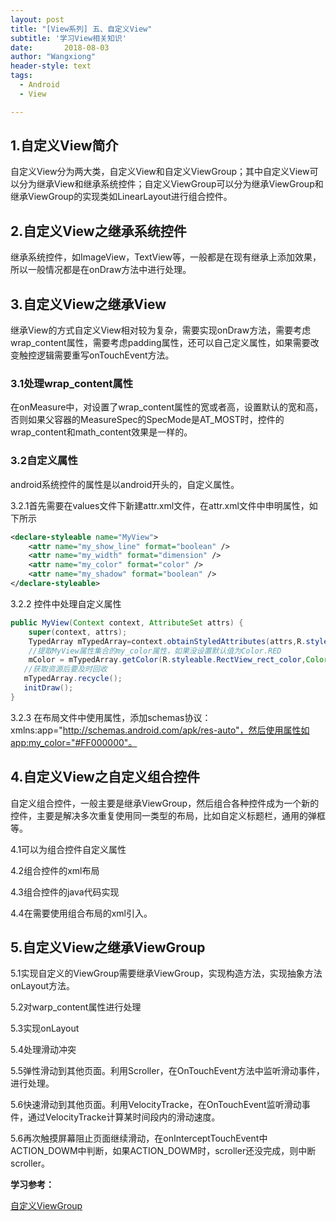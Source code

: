 ```yaml
---
layout: post
title: "[View系列] 五、自定义View"
subtitle: '学习View相关知识'
date:       2018-08-03
author: "Wangxiong"
header-style: text
tags:
  - Android
  - View

---
```


## 1.自定义View简介

自定义View分为两大类，自定义View和自定义ViewGroup；其中自定义View可以分为继承View和继承系统控件；自定义ViewGroup可以分为继承ViewGroup和继承ViewGroup的实现类如LinearLayout进行组合控件。

## 2.自定义View之继承系统控件

继承系统控件，如ImageView，TextView等，一般都是在现有继承上添加效果，所以一般情况都是在onDraw方法中进行处理。

## 3.自定义View之继承View

继承View的方式自定义View相对较为复杂，需要实现onDraw方法，需要考虑wrap_content属性，需要考虑padding属性，还可以自己定义属性，如果需要改变触控逻辑需要重写onTouchEvent方法。

### 3.1处理wrap_content属性

在onMeasure中，对设置了wrap_content属性的宽或者高，设置默认的宽和高，否则如果父容器的MeasureSpec的SpecMode是AT_MOST时，控件的wrap_content和math_content效果是一样的。

### 3.2自定义属性

android系统控件的属性是以android开头的，自定义属性。

3.2.1首先需要在values文件下新建attr.xml文件，在attr.xml文件中申明属性，如下所示

```xml
<declare-styleable name="MyView">
    <attr name="my_show_line" format="boolean" />
    <attr name="my_width" format="dimension" />
    <attr name="my_color" format="color" />
    <attr name="my_shadow" format="boolean" />
</declare-styleable>
```

3.2.2 控件中处理自定义属性

```java
public MyView(Context context, AttributeSet attrs) {
    super(context, attrs);
    TypedArray mTypedArray=context.obtainStyledAttributes(attrs,R.styleable.RectView);
    //提取MyView属性集合的my_color属性，如果没设置默认值为Color.RED
    mColor = mTypedArray.getColor(R.styleable.RectView_rect_color,Color.RED);
   //获取资源后要及时回收
   mTypedArray.recycle();
   initDraw();
}
```

3.2.3 在布局文件中使用属性，添加schemas协议：xmlns:app="http://schemas.android.com/apk/res-auto"，然后使用属性如app:my_color="#FF000000"。

## 4.自定义View之自定义组合控件

自定义组合控件，一般主要是继承ViewGroup，然后组合各种控件成为一个新的控件，主要是解决多次重复使用同一类型的布局，比如自定义标题栏，通用的弹框等。

4.1可以为组合控件自定义属性

4.2组合控件的xml布局

4.3组合控件的java代码实现

4.4在需要使用组合布局的xml引入。

## 5.自定义View之继承ViewGroup

5.1实现自定义的ViewGroup需要继承ViewGroup，实现构造方法，实现抽象方法onLayout方法。

5.2对warp_content属性进行处理

5.3实现onLayout

5.4处理滑动冲突

5.5弹性滑动到其他页面。利用Scroller，在OnTouchEvent方法中监听滑动事件，进行处理。

5.6快速滑动到其他页面。利用VelocityTracke，在OnTouchEvent监听滑动事件，通过VelocityTracke计算某时间段内的滑动速度。

5.6再次触摸屏幕阻止页面继续滑动，在onInterceptTouchEvent中ACTION_DOWM中判断，如果ACTION_DOWM时，scroller还没完成，则中断scroller。

**学习参考：**

[自定义ViewGroup](http://liuwangshu.cn/application/view/11-custom-viewgroup.html)

